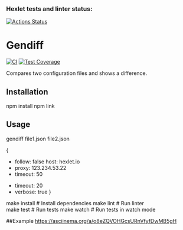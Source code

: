 ### Hexlet tests and linter status:
[![Actions Status](https://github.com/12PUFFS/frontend-project-46/actions/workflows/hexlet-check.yml/badge.svg)](https://github.com/12PUFFS/frontend-project-46/actions)




# Gendiff

[![CI](https://github.com/your-username/frontend-project-46/actions/workflows/ci.yml/badge.svg)](https://github.com/your-username/frontend-project-46/actions/workflows/ci.yml)
[![Test Coverage](https://api.codeclimate.com/v1/badges/your-repo-id/test_coverage)](https://codeclimate.com/github/your-username/frontend-project-46/test_coverage)

Compares two configuration files and shows a difference.

## Installation


npm install
npm link


## Usage
gendiff file1.json file2.json

{
  - follow: false
    host: hexlet.io
  - proxy: 123.234.53.22
  - timeout: 50
  + timeout: 20
  + verbose: true
}

make install    # Install dependencies
make lint       # Run linter  
make test       # Run tests
make watch      # Run tests in watch mode

##Example
https://asciinema.org/a/o8eZQVOHGcsURnVfyfDwMB5gH
